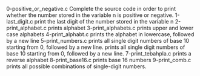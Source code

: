 0-positive_or_negative.c Complete the source code in order to print whether the number stored in the variable n is positive or negative.
1-last_digit.c print the last digit of the number stored in the variable n
2-print_alphabet.c prints alphabet
3-print_alphabets.c prints upper and lower case alphabets
4-print_alphabt.c prints the alphabet in lowercase, followed by a new line
5-print_numbers.c  prints all single digit numbers of base 10 starting from 0, followed by a new line.
prints all single digit numbers of base 10 starting from 0, followed by a new line.
7-print_tebahpla.c prints a reverse alphabet
8-print_base16.c prints base 16 numbers
9-print_comb.c prints all possible combinations of single-digit numbers.

